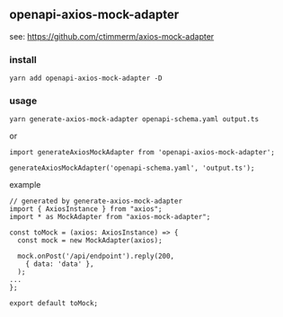 ## openapi-axios-mock-adapter

see: https://github.com/ctimmerm/axios-mock-adapter

### install

`yarn add openapi-axios-mock-adapter -D`

### usage

`yarn generate-axios-mock-adapter openapi-schema.yaml output.ts`

or

```
import generateAxiosMockAdapter from 'openapi-axios-mock-adapter';

generateAxiosMockAdapter('openapi-schema.yaml', 'output.ts');
```

example

```
// generated by generate-axios-mock-adapter
import { AxiosInstance } from "axios";
import * as MockAdapter from "axios-mock-adapter";

const toMock = (axios: AxiosInstance) => {
  const mock = new MockAdapter(axios);

  mock.onPost('/api/endpoint').reply(200,
    { data: 'data' },
  );
...
};

export default toMock;
```
